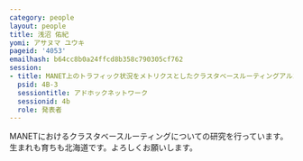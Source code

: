 ```yaml
---
category: people
layout: people
title: 浅沼 佑紀
yomi: アサヌマ ユウキ
pageid: '4053'
emailhash: b64cc8b0a24ffcd8b358c790305cf762
session:
- title: MANET上のトラフィック状況をメトリクスとしたクラスタベースルーティングアルゴリズムの提案
  psid: 4B-3
  sessiontitle: アドホックネットワーク
  sessionid: 4b
  role: 発表者
---
```

MANETにおけるクラスタベースルーティングについての研究を行っています。
生まれも育ちも北海道です。よろしくお願いします。